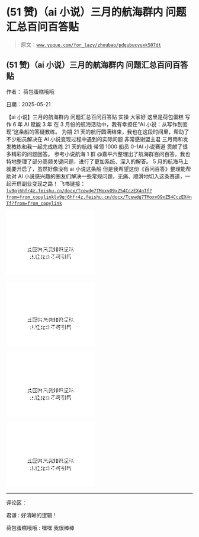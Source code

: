 # (51 赞)（ai 小说）三月的航海群内 问题汇总百问百答贴

> 原文：[`www.yuque.com/for_lazy/zhoubao/pdgubucyuxk507dt`](https://www.yuque.com/for_lazy/zhoubao/pdgubucyuxk507dt)

## (51 赞)（ai 小说）三月的航海群内 问题汇总百问百答贴

作者： 荷包蛋糕哦哦

日期：2025-05-21

【ai 小说】三月的航海群内 问题汇总百问百答贴 实操 大家好 这里是荷包蛋糕 写作 6 年 AI 赋能 3 年
在 3 月份的航海活动中，我有幸担任“AI 小说：从写作到变现”这条船的答疑教练。
为期 21 天的航行圆满结束，我也在这段时间里，帮助了不少船员解决在 AI 小说变现过程中遇到的实际问题 非常感谢盟主君
三月雨和发发教练和我一起完成练练 21 天的航线 带领 1000 船员 0-1AI 小说赛道 贡献了很多精彩的问题回答。 参考小说航海 1 群
@嘉平六整理出了航海群百问百答，我也特地整理了部分高频关键问题，进行了更加系统、深入的解答。 5 月的航海马上就要开启了，虽然好像没有 ai 小说这条船
但是我希望这份《百问百答》整理能帮助对 AI 小说感兴趣的圈友们解决一些常规问题，无痛、顺滑地切入这条赛道，一起开启副业变现之路！ 飞书链接： [`lv9qj6hfr4z.feishu.cn/docx/Tcewdg7TMoxvO9xZ54CczEX4nTf?from=from_copylink`](https://lv9qj6hfr4z.feishu.cn/docx/Tcewdg7TMoxvO9xZ54CczEX4nTf?from=from_copylink)[`lv9qj6hfr4z.feishu.cn/docx/Tcewdg7TMoxvO9xZ54CczEX4nTf?from=from_copylink`](https://lv9qj6hfr4z.feishu.cn/docx/Tcewdg7TMoxvO9xZ54CczEX4nTf?from=from_copylink)

![](img/db853b1b075228f6139572b9bd0ff178.png "None")

![](img/99ea5d16e5b9a3e101d41bf14bc3ff37.png "None")

![](img/a43ea01febe7eeca8c6a12e621ef0f39.png "None")

![](img/5b2b7d2a424b9717103c756dde12f2fc.png "None")

* * *

评论区：

君谦 : 好清晰的逻辑！

荷包蛋糕哦哦 : 嘿嘿 我很棒棒